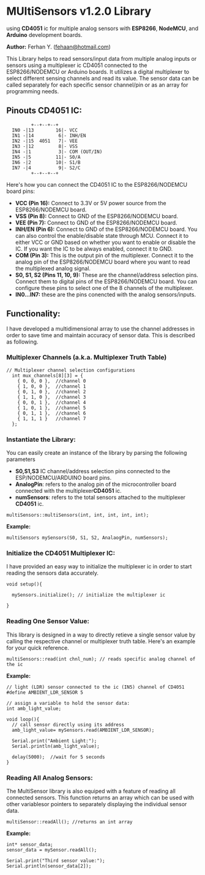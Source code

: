 # MUltiSensors v1.2.0 Library
using **CD4051** ic for multiple analog sensors with **ESP8266**, **NodeMCU**, and **Arduino** development boards.

**Author:** Ferhan Y. (fehaan@hotmail.com)

This Library helps to read sensors/input data from multiple analog inputs or sensors using a multiplexer ic CD4051 connected to the ESP8266/NODEMCU or Arduino boards.
It utilizes a digital multiplexer to select different sensing channels and read its value.
The sensor data can be called separately for each specific sensor channel/pin or as an array for programming needs.


 ## Pinouts CD4051 IC:
```
         +--+--+--+
  IN0 -|13        16|- VCC
  IN1 -|14         6|- INH/EN
  IN2 -|15  4051   7|- VEE
  IN3 -|12         8|- VSS
  IN4 -|1          3|- COM (OUT/IN)
  IN5 -|5         11|- S0/A
  IN6 -|2         10|- S1/B
  IN7 -|4          9|- S2/C
         +--+--+--+

```
Here's how you can connect the CD4051 IC to the ESP8266/NODEMCU board pins:

- **VCC (Pin 16):** Connect to 3.3V or 5V power source from the ESP8266/NODEMCU board.
- **VSS (Pin 8):** Connect to GND of the ESP8266/NODEMCU board.
- **VEE (Pin 7):** Connect to GND of the ESP8266/NODEMCU board.
- **INH/EN (Pin 6):** Connect to GND of the ESP8266/NODEMCU board. You can also control the enable/disable state through MCU. Connect it to either VCC or GND based on whether you want to enable or disable the IC. If you want the IC to be always enabled, connect it to GND.
- **COM (Pin 3):** This is the output pin of the multiplexer. Connect it to the analog pin of the ESP8266/NODEMCU board where you want to read the multiplexed analog signal.
- **S0, S1, S2 (Pins 11, 10, 9):** These are the channel/address selection pins. Connect them to digital pins of the ESP8266/NODEMCU board. 
                               You can configure these pins to select one of the 8 channels of the multiplexer.
- **IN0...IN7:** these are the pins conencted with the analog sensors/inputs.

## Functionality:

I have developed a multidimensional array to use the channel addresses in order to save time and maintain accuracy of sensor data. This is described as following.

### Multiplexer Channels (a.k.a. Multiplexer Truth Table)
```
// Multiplexer channel selection configurations
  int mux_channels[8][3] = {
    { 0, 0, 0 },  //channel 0
    { 1, 0, 0 },  //channel 1
    { 0, 1, 0 },  //channel 2
    { 1, 1, 0 },  //channel 3
    { 0, 0, 1 },  //channel 4
    { 1, 0, 1 },  //channel 5
    { 0, 1, 1 },  //channel 6
    { 1, 1, 1 }   //channel 7
  };
```

### Instantiate the Library:
You can easily create an instance of the library by parsing the following parameters

- **S0,S1,S3** IC channel/address selection pins connected to the ESP/NODEMCU/ARDUINO board pins.
- **AnalogPin**: refers to the analog pin of the microcontroller board connected with the multiplexer**CD4051** ic.
- **numSensors**: refers to the total sensors attached to the multiplexer **CD4051** ic.

```
multiSensors::multiSensors(int, int, int, int, int);
```
**Example:**
```
multiSensors mySensors(S0, S1, S2, AnalaogPin, numSensors);
```
### Initialize the CD4051 Multiplexer IC:
I have provided an easy way to initialize the multiplexer ic in order to start reading the sensors data accurately.
```
void setup(){

  mySensors.initialize(); // initialize the multiplexer ic

}
```

### Reading One Sensor Value:
This library is designed in a way to directly retieve a single sensor value by calling the respective channel or multiplexer truth table. Here's an example for your quick reference.
```
multiSensors::read(int chnl_num); // reads specific analog channel of the ic
```
**Example:**
```
// light (LDR) sensor connected to the ic (IN5) channel of CD4051
#define AMBIENT_LDR_SENSOR 5 

// assign a variable to hold the sensor data:
int amb_light_value;

void loop(){
  // call sensor directly using its address
  amb_light_value= mySensors.read(AMBIENT_LDR_SENSOR);

  Serial.print("Ambient Light:");
  Serial.println(amb_light_value);
  
  delay(5000);	//wait for 5 seconds
}
```
### Reading All Analog Sensors:
The MultiSensor library is also equiped with a feature of reading all connected sensors. This function returns an array which can be used with other variablesor pointers to separately displaying the individual sensor data.

```
multiSensor::readAll(); //returns an int array
```
**Example:**
```
int* sensor_data;
sensor_data = mySensor.readAll();

Serial.print("Third sensor value:");
Serial.println(sensor_data[2]);
```
